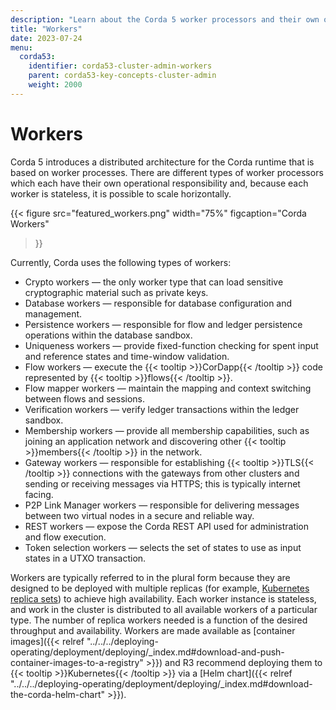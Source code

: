 ```yaml
---
description: "Learn about the Corda 5 worker processors and their own operational responsibilities."
title: "Workers"
date: 2023-07-24
menu:
  corda53:
    identifier: corda53-cluster-admin-workers
    parent: corda53-key-concepts-cluster-admin
    weight: 2000
---
```


# Workers

Corda 5 introduces a distributed architecture for the Corda runtime that is based on worker processes. There are different types of worker processors which each have their own operational responsibility and, because each worker is stateless, it is possible to scale horizontally.

{{<
  figure
	 src="featured_workers.png"
   width="75%"
	 figcaption="Corda Workers"
>}}

Currently, Corda uses the following types of workers:

* Crypto workers — the only worker type that can load sensitive cryptographic material such as private keys.
* Database workers — responsible for database configuration and management.
* Persistence workers — responsible for flow and ledger persistence operations within the database sandbox.
* Uniqueness workers — provide fixed-function checking for spent input and reference states and time-window validation.
* Flow workers — execute the {{< tooltip >}}CorDapp{{< /tooltip >}} code represented by {{< tooltip >}}flows{{< /tooltip >}}.
* Flow mapper workers — maintain the mapping and context switching between flows and sessions.
* Verification workers — verify ledger transactions within the ledger sandbox.
* Membership workers — provide all membership capabilities, such as joining an application network and discovering other {{< tooltip >}}members{{< /tooltip >}} in the network.
* Gateway workers — responsible for establishing {{< tooltip >}}TLS{{< /tooltip >}} connections with the gateways from other clusters and sending or receiving messages via HTTPS; this is typically internet facing.
* P2P Link Manager workers — responsible for delivering messages between two virtual nodes in a secure and reliable way.
* REST workers — expose the Corda REST API used for administration and flow execution.
* Token selection workers — selects the set of states to use as input states in a UTXO transaction.

Workers are typically referred to in the plural form because they are designed to be deployed with multiple replicas (for example, [Kubernetes replica sets](https://kubernetes.io/docs/concepts/workloads/controllers/replicaset/)) to achieve high availability.
Each worker instance is stateless, and work in the cluster is distributed to all available workers of a particular type. The number of replica workers needed is a function of the desired throughput and availability.
Workers are made available as [container images]({{< relref "../../../deploying-operating/deployment/deploying/_index.md#download-and-push-container-images-to-a-registry" >}}) and R3 recommend deploying them to {{< tooltip >}}Kubernetes{{< /tooltip >}} via a [Helm chart]({{< relref "../../../deploying-operating/deployment/deploying/_index.md#download-the-corda-helm-chart" >}}).
